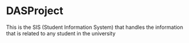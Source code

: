 # DASProject
This is the SIS (Student Information System) that handles the information that is related to any student in the university
